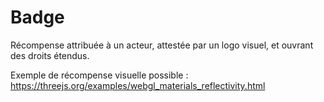 # Badge

Récompense attribuée à un acteur, attestée par un logo visuel, et ouvrant des droits étendus.

Exemple de récompense visuelle possible : https://threejs.org/examples/webgl_materials_reflectivity.html

<!--- Author : Hugo Validator : name -->
